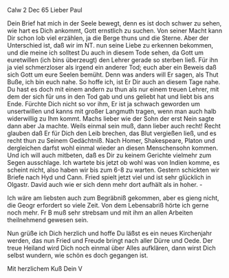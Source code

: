 Calw 2 Dec 65
Lieber Paul

Dein Brief hat mich in der Seele bewegt, denn es ist doch schwer zu sehen, wie hart es Dich ankommt, Gott ernstlich zu suchen. Von seiner Macht kann Dir schon Iob viel erzählen, ja die Berge thuns und die Sterne. Aber der Unterschied ist, daß wir im NT. nun seine Liebe zu erkennen bekommen, und die meine ich solltest Du auch in diesem Tode sehen, da Gott um euretwillen (ich bins überzeugt) den Lehrer gerade so sterben ließ. Für ihn ja viel schmerzloser als irgend ein anderer Tod; euch aber ein Beweis daß sich Gott um eure Seelen bemüht. Denn was anders will Er sagen, als Thut Buße, ich bin euch nahe. So hoffe ich, ist Er Dir auch an diesem Tage nahe. Du hast es doch mit einem andern zu thun als nur einem treuen Lehrer, mit dem der sich für uns in den Tod gab und uns geliebt hat und liebt bis ans Ende. Fürchte Dich nicht so vor ihm, Er ist ja schwach geworden um unsertwillen und kanns mit großer Langmuth tragen, wenn man auch halb widerwillig zu Ihm kommt. Machs lieber wie der Sohn der erst Nein sagte dann aber Ja machte. Weils einmal sein muß, dann lieber auch recht! Recht glauben daß Er für Dich den Leib brechen, das Blut vergießen ließ, und es recht thun zu Seinem Gedächtniß. Nach Homer, Shakespeare, Platon und dergleichen darfst wohl einmal wieder an diesen Menschensohn kommen. Und ich will auch mitbeten, daß es Dir zu keinem Gerichte vielmehr zum Segen ausschlage. 
Ich wartete bis jetzt ob wohl was von Indien komme, es scheint nicht, also haben wir bis zum 6-8 zu warten. Gestern schickten wir Briefe nach Hyd und Cann. Fried spielt jetzt viel und ist sehr glücklich in Olgastr. David auch wie er sich denn mehr dort aufhält als in hoher. -

Ich wäre am liebsten auch zum Begräbniß gekommen, aber es gieng nicht, die Geogr erfordert so viele Zeit. Von dem Lebensabriß hörte ich gerne noch mehr. Fr B muß sehr strebsam und mit ihm an allen Arbeiten theilnehmend gewesen sein.

Nun grüße ich Dich herzlich und hoffe Du läßst es ein neues Kirchenjahr werden, das nun Fried und Freude bringt nach aller Dürre und Oede. Der treue Heiland wird Dich noch einmal über Alles aufklären, dann wirst Dich selbst wundern, wie schön es doch gegangen ist.

 Mit herzlichem Kuß
 Dein V

